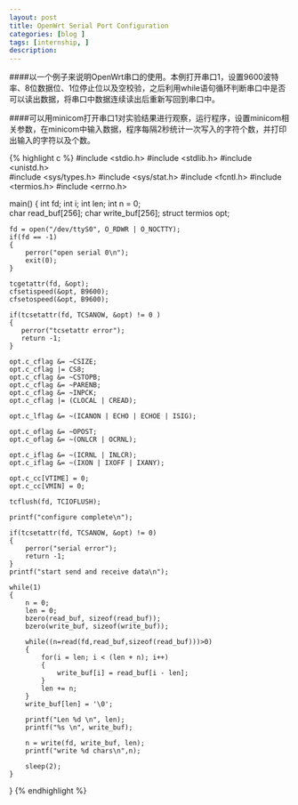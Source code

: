 ```yaml
---
layout: post
title: OpenWrt Serial Port Configuration
categories: [blog ]
tags: [internship, ]
description: 
---
```


####以一个例子来说明OpenWrt串口的使用。本例打开串口1，设置9600波特率、8位数据位、1位停止位以及空校验，之后利用while语句循环判断串口中是否可以读出数据，将串口中数据连续读出后重新写回到串口中。  

####可以用minicom打开串口1对实验结果进行观察，运行程序，设置minicom相关参数，在minicom中输入数据，程序每隔2秒统计一次写入的字符个数，并打印出输入的字符以及个数。  

{% highlight c %}
#include     <stdio.h>
#include     <stdlib.h> 
#include     <unistd.h>  
#include     <sys/types.h>
#include     <sys/stat.h>
#include     <fcntl.h> 
#include     <termios.h>
#include     <errno.h>
   
main()
{
    int fd;
    int i;
    int len;
    int n = 0;      
    char read_buf[256];
    char write_buf[256];
    struct termios opt; 
    
    fd = open("/dev/ttyS0", O_RDWR | O_NOCTTY);    
    if(fd == -1)
    {
        perror("open serial 0\n");
        exit(0);
    }

    tcgetattr(fd, &opt);      
    cfsetispeed(&opt, B9600);
    cfsetospeed(&opt, B9600);
    
    if(tcsetattr(fd, TCSANOW, &opt) != 0 )
    {     
       perror("tcsetattr error");
       return -1;
    }
    
    opt.c_cflag &= ~CSIZE;  
    opt.c_cflag |= CS8;   
    opt.c_cflag &= ~CSTOPB; 
    opt.c_cflag &= ~PARENB; 
    opt.c_cflag &= ~INPCK;
    opt.c_cflag |= (CLOCAL | CREAD);
 
    opt.c_lflag &= ~(ICANON | ECHO | ECHOE | ISIG);
 
    opt.c_oflag &= ~OPOST;
    opt.c_oflag &= ~(ONLCR | OCRNL);    
 
    opt.c_iflag &= ~(ICRNL | INLCR);
    opt.c_iflag &= ~(IXON | IXOFF | IXANY);    
    
    opt.c_cc[VTIME] = 0;
    opt.c_cc[VMIN] = 0;
    
    tcflush(fd, TCIOFLUSH);
 
    printf("configure complete\n");
    
    if(tcsetattr(fd, TCSANOW, &opt) != 0)
    {
        perror("serial error");
        return -1;
    }
    printf("start send and receive data\n");
  
    while(1)
    {    
        n = 0;
        len = 0;
        bzero(read_buf, sizeof(read_buf));    
        bzero(write_buf, sizeof(write_buf));
 
        while((n=read(fd,read_buf,sizeof(read_buf)))>0)
        {
            for(i = len; i < (len + n); i++)
            {
                write_buf[i] = read_buf[i - len];
            }
            len += n;
        }
        write_buf[len] = '\0';
              
        printf("Len %d \n", len);
        printf("%s \n", write_buf);
 
        n = write(fd, write_buf, len);
        printf("write %d chars\n",n);
        
        sleep(2);
    }
}
{% endhighlight %}
